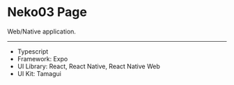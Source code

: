 # Neko03 Page
Web/Native application.

---

- Typescript
- Framework: Expo
- UI Library: React, React Native, React Native Web
- UI Kit: Tamagui
